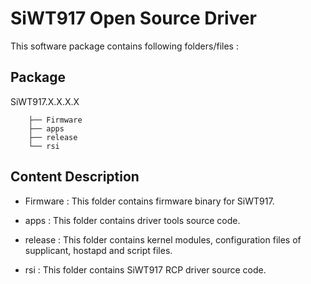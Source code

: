 # SiWT917 Open Source Driver

This software package contains following folders/files :

## Package

SiWT917.X.X.X.X

        ├── Firmware  
        ├── apps   
        ├── release   
        └── rsi

## Content Description

 - Firmware : This folder contains firmware binary for SiWT917.

 - apps : This folder contains driver tools source code.

 - release : This folder contains kernel modules, configuration files of
supplicant, hostapd and script files.

 - rsi : This folder contains SiWT917 RCP driver source code.
 